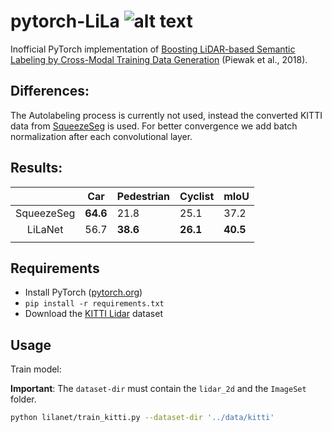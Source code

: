 # pytorch-LiLa ![alt text](https://img.shields.io/badge/contributions-welcome-brightgreen.svg?style=flat)

Inofficial PyTorch implementation of [Boosting LiDAR-based Semantic Labeling by Cross-Modal Training Data Generation](https://arxiv.org/abs/1804.09915) (Piewak et al., 2018).

## Differences:

The Autolabeling process is currently not used, instead the converted KITTI data from [SqueezeSeg](https://github.com/BichenWuUCB/SqueezeSeg) is used.
For better convergence we add batch normalization after each convolutional layer.

## Results:

|            | Car      | Pedestrian | Cyclist  | mIoU     |
|:----------:|----------|------------|----------|----------|
| SqueezeSeg | **64.6** | 21.8       | 25.1     | 37.2     |
| LiLaNet    | 56.7     | **38.6**   | **26.1** | **40.5** |
|            |          |            |          |          |

## Requirements

- Install PyTorch ([pytorch.org](http://pytorch.org))
- `pip install -r requirements.txt`
- Download the [KITTI Lidar](https://www.dropbox.com/s/pnzgcitvppmwfuf/lidar_2d.tgz) dataset

## Usage

Train model:

**Important**: The ```dataset-dir``` must contain the ```lidar_2d``` and the ```ImageSet``` folder.

```bash
python lilanet/train_kitti.py --dataset-dir '../data/kitti'
```
